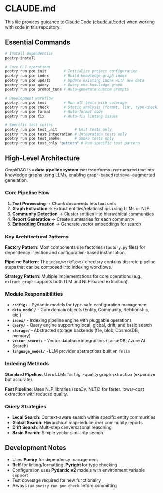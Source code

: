 # CLAUDE.md

This file provides guidance to Claude Code (claude.ai/code) when working with code in this repository.

## Essential Commands

```bash
# Install dependencies
poetry install

# Core CLI operations  
poetry run poe init        # Initialize project configuration
poetry run poe index       # Build knowledge graph index
poetry run poe update      # Update existing index with new data
poetry run poe query       # Query the knowledge graph
poetry run poe prompt_tune # Auto-generate custom prompts

# Development workflow
poetry run poe test        # Run all tests with coverage
poetry run poe check       # Static analysis (format, lint, type-check)
poetry run poe format      # Auto-format code
poetry run poe fix         # Auto-fix linting issues

# Specific test suites
poetry run poe test_unit        # Unit tests only
poetry run poe test_integration # Integration tests only
poetry run poe test_smoke       # Smoke tests only
poetry run poe test_only "pattern" # Run specific test pattern
```

## High-Level Architecture

GraphRAG is a **data pipeline system** that transforms unstructured text into knowledge graphs using LLMs, enabling graph-based retrieval-augmented generation.

### Core Pipeline Flow
1. **Text Processing** → Chunk documents into text units
2. **Graph Extraction** → Extract entities/relationships using LLMs or NLP
3. **Community Detection** → Cluster entities into hierarchical communities  
4. **Report Generation** → Create summaries for each community
5. **Embedding Creation** → Generate vector embeddings for search

### Key Architectural Patterns

**Factory Pattern**: Most components use factories (`factory.py` files) for dependency injection and configuration-based instantiation.

**Pipeline Pattern**: The `index/workflows/` directory contains discrete pipeline steps that can be composed into indexing workflows.

**Strategy Pattern**: Multiple implementations for core operations (e.g., `extract_graph` supports both LLM and NLP-based extraction).

### Module Responsibilities

- **`config/`** - Pydantic models for type-safe configuration management
- **`data_model/`** - Core domain objects (Entity, Community, Relationship, etc.)
- **`index/`** - Indexing pipeline engine with pluggable operations
- **`query/`** - Query engine supporting local, global, drift, and basic search
- **`storage/`** - Abstracted storage backends (file, blob, CosmosDB, memory)
- **`vector_stores/`** - Vector database integrations (LanceDB, Azure AI Search)
- **`language_model/`** - LLM provider abstractions built on `fnllm`

### Indexing Methods

**Standard Pipeline**: Uses LLMs for high-quality graph extraction (expensive but accurate).

**Fast Pipeline**: Uses NLP libraries (spaCy, NLTK) for faster, lower-cost extraction with reduced quality.

### Query Strategies

- **Local Search**: Context-aware search within specific entity communities
- **Global Search**: Hierarchical map-reduce over community reports  
- **Drift Search**: Multi-step conversational reasoning
- **Basic Search**: Simple vector similarity search

## Development Notes

- Uses **Poetry** for dependency management
- **Ruff** for linting/formatting, **Pyright** for type checking
- Configuration uses **Pydantic v2** models with environment variable support
- Test coverage required for new functionality
- Always run `poetry run poe check` before committing